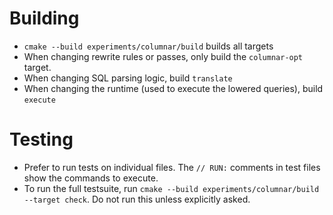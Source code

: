 # Building
- `cmake --build experiments/columnar/build` builds all targets
- When changing rewrite rules or passes, only build the `columnar-opt` target.
- When changing SQL parsing logic, build `translate`
- When changing the runtime (used to execute the lowered queries), build `execute`

# Testing
- Prefer to run tests on individual files.
  The `// RUN:` comments in test files show the commands to execute.
- To run the full testsuite, run `cmake --build experiments/columnar/build --target check`.
  Do not run this unless explicitly asked.
